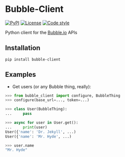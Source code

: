[Bubble.io]: https://bubble.io/

Bubble-Client
=============

[![PyPI](https://img.shields.io/pypi/v/bubble-client.svg)](https://pypi.org/project/bubble-client)
[![License](https://img.shields.io/github/license/Refty/bubble-client)](LICENSE)
[![Code style](https://img.shields.io/badge/code%20style-black-black)](https://github.com/ambv/black)

Python client for the [Bubble.io][] APIs

Installation
------------

```shell
pip install bubble-client
```

Examples
--------

* Get users (or any Bubble thing, really):

```python
>>> from bubble_client import configure, BubbleThing
>>> configure(base_url=..., token=...)

>>> class User(BubbleThing):
...     pass

>>> async for user in User.get():
...     print(user)
User({'name': 'Dr. Jekyll', ...)
User({'name': 'Mr. Hyde', ...)

>>> user.name
"Mr. Hyde"
```
